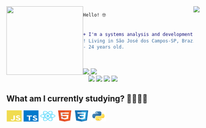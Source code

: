 <img align="left" height="180" src="https://user-images.githubusercontent.com/75621720/134444133-e2ef56fc-f1ba-4e04-8e73-4237eb95b091.gif" width="200px" />
<img align="right" height="150" src="https://media.giphy.com/media/3o7abB06u9bNzA8lu8/giphy.gif" />

```diff
Hello! 🤓


+ I'm a systems analysis and development student.
! Living in São José dos Campos-SP, Brazil.
- 24 years old.




```
<div align="left">
  <a href="https://github.com/Sarah6197">
  <img  height="150" src="https://github-readme-stats.vercel.app/api?username=Sarah6197&show_icons=true&theme=dracula&include_all_commits=true&count_private=true"/>
  <img height="150" src="https://media.giphy.com/media/XQ1FwjRKun4nS/giphy.gif" />
</div>
  
 <div align="center"> 
   <a href="https://www.linkedin.com/in/sarah-fernandes-494000196/" target="_blank"><img src="https://img.shields.io/badge/-LinkedIn-%230077B5?style=for-the-badge&logo=linkedin&logoColor=white" target="_blank"></a> 
  <a href="https://www.instagram.com/1rango_legal/" target="_blank"><img src="https://img.shields.io/badge/-Instagram-%23E4405F?style=for-the-badge&logo=instagram&logoColor=white"target="_blank"></a>
  <a href="https://www.reddit.com/user/SAREC0" target="_blank"><img src=https://img.shields.io/badge/Reddit-FF4500?style=for-the-badge&logo=reddit&logoColor=white></a>
  <a href="mailto:fernandessarah.06@gmail.com"><img src="https://img.shields.io/badge/-Gmail-%23333?style=for-the-badge&logo=gmail&logoColor=white" target="_blank"></a>
</div>
  
## What am I currently studying? 👩🏻‍🚀🚀
 <div style="display: inline_block">
  <img align="center" alt="Sarah-Js" height="30" width="40" src="https://raw.githubusercontent.com/devicons/devicon/master/icons/javascript/javascript-plain.svg">
  <img align="center" alt="Sarah-Ts" height="30" width="40" src="https://raw.githubusercontent.com/devicons/devicon/master/icons/typescript/typescript-plain.svg">
  <img align="center" alt="Sarah-React" height="30" width="40" src="https://raw.githubusercontent.com/devicons/devicon/master/icons/react/react-original.svg">
  <img align="center" alt="Sarah-HTML" height="30" width="40" src="https://raw.githubusercontent.com/devicons/devicon/master/icons/html5/html5-original.svg">
  <img align="center" alt="Sarah-CSS" height="30" width="40" src="https://raw.githubusercontent.com/devicons/devicon/master/icons/css3/css3-original.svg">
  <img align="center" alt="Sarah-Python" height="30" width="40" src="https://raw.githubusercontent.com/devicons/devicon/master/icons/python/python-original.svg">
 </div>
